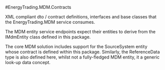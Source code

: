 #EnergyTrading.MDM.Contracts

XML compliant dto / contract definitions, interfaces and base classes that the EnergyTrading.MDM service consumes.

The MDM entity service endpoints expect their entities to derive from the IMdmEntity class defined in this package.

The core MDM solution includes support for the SourceSystem entity whose contract is defined within this package.
Similarly, the ReferenceData type is also defined here, whilst not a fully-fledged MDM entity, it a generic look-up data concept.

